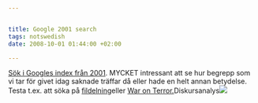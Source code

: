 ```yaml
--- 


title: Google 2001 search 
tags: notswedish
date: 2008-10-01 01:44:00 +02:00 

---
```


[Sök i Googles index från 2001](http://www.google.com/search2001.html). MYCKET intressant att se hur begrepp som vi tar för givet idag saknade träffar då eller hade en helt annan betydelse. Testa t.ex. att söka på [fildelning](http://www.google.com/search2001/search?q=fildelning)eller [War on Terror.](http://www.google.com/search2001/search?q=fildelning)Diskursanalys![](http://www.google.com/search2001/search?q=fildelning) 